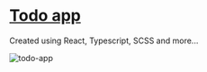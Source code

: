 # <a href="https://ewwan.github.io/todo-app/" target="_blank">Todo app</a>
Created using React, Typescript, SCSS and more...

![todo-app](https://user-images.githubusercontent.com/38181460/116878193-4c5c1980-ac1f-11eb-87ea-d1c4be88ea2f.png)

